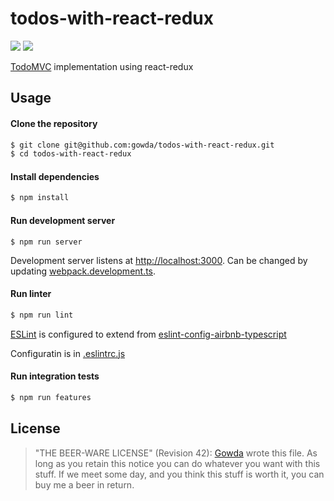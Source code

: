 # todos-with-react-redux

![](https://github.com/gowda/todos-with-react-redux/workflows/eslint/badge.svg)
![](https://github.com/gowda/todos-with-react-redux/workflows/cypress/badge.svg)

[TodoMVC](http://todomvc.com/) implementation using react-redux

## Usage

#### Clone the repository

```bash
$ git clone git@github.com:gowda/todos-with-react-redux.git
$ cd todos-with-react-redux
```

#### Install dependencies

```bash
$ npm install
```

#### Run development server

```
$ npm run server
```

Development server listens at [http://localhost:3000](http://localhost:3000).
Can be changed by updating [webpack.development.ts](webpack.development.ts#L12).

#### Run linter

```bash
$ npm run lint
```

[ESLint](https://eslint.org/) is configured to extend from
[eslint-config-airbnb-typescript](https://github.com/airbnb/javascript)

Configuratin is in [.eslintrc.js](.eslintrc.js)

#### Run integration tests

```bash
$ npm run features
```

## License

> "THE BEER-WARE LICENSE" (Revision 42):
> [Gowda](https://github.com/gowda) wrote this file. As long as you retain
> this notice you can do whatever you want with this stuff. If we meet
> some day, and you think this stuff is worth it, you can buy me a beer in return.
